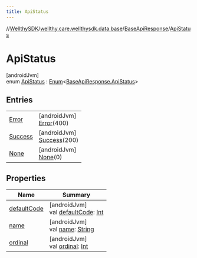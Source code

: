 ```yaml
---
title: ApiStatus
---
```

//[WellthySDK](../../../../index.html)/[wellthy.care.wellthysdk.data.base](../../index.html)/[BaseApiResponse](../index.html)/[ApiStatus](index.html)



# ApiStatus



[androidJvm]\
enum [ApiStatus](index.html) : [Enum](https://kotlinlang.org/api/latest/jvm/stdlib/kotlin/-enum/index.html)&lt;[BaseApiResponse.ApiStatus](index.html)&gt;



## Entries


| | |
|---|---|
| [Error](-error/index.html) | [androidJvm]<br>[Error](-error/index.html)(400) |
| [Success](-success/index.html) | [androidJvm]<br>[Success](-success/index.html)(200) |
| [None](-none/index.html) | [androidJvm]<br>[None](-none/index.html)(0) |


## Properties


| Name | Summary |
|---|---|
| [defaultCode](default-code.html) | [androidJvm]<br>val [defaultCode](default-code.html): [Int](https://kotlinlang.org/api/latest/jvm/stdlib/kotlin/-int/index.html) |
| [name](../../../wellthy.care.wellthysdk.data.profile.you/-gender/-male/index.html#-372974862%2FProperties%2F-1123460525) | [androidJvm]<br>val [name](../../../wellthy.care.wellthysdk.data.profile.you/-gender/-male/index.html#-372974862%2FProperties%2F-1123460525): [String](https://kotlinlang.org/api/latest/jvm/stdlib/kotlin/-string/index.html) |
| [ordinal](../../../wellthy.care.wellthysdk.data.profile.you/-gender/-male/index.html#-739389684%2FProperties%2F-1123460525) | [androidJvm]<br>val [ordinal](../../../wellthy.care.wellthysdk.data.profile.you/-gender/-male/index.html#-739389684%2FProperties%2F-1123460525): [Int](https://kotlinlang.org/api/latest/jvm/stdlib/kotlin/-int/index.html) |

